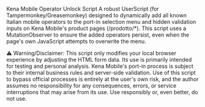 Kena Mobile Operator Unlock Script
A robust UserScript (for Tampermonkey/Greasemonkey) designed to dynamically add all known Italian mobile operators to the port-in selection menu and hidden validation inputs on Kena Mobile's product pages (/prodotto/*). This script uses a MutationObserver to ensure the added operators persist, even when the page's own JavaScript attempts to overwrite the menu.

⚠️ Warning/Disclaimer: This script only modifies your local browser experience by adjusting the HTML form data. 
Its use is primarily intended for testing and personal analysis. 
Kena Mobile's port-in process is subject to their internal business rules and server-side validation. 
Use of this script to bypass official processes is entirely at the user's own risk, and the author assumes no responsibility for any consequences, errors, or service interruptions that may arise from its use. Use responsibly or, even better, do not use.
